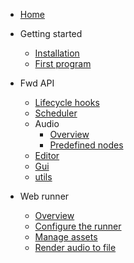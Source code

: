 
* [Home](/)
* Getting started
    * [Installation](getting-started/installation.md)
    * [First program](getting-started/first-program.md)
* Fwd API
    * [Lifecycle hooks](api/life-cycle.md)
    * [Scheduler](api/scheduler.md)
    * Audio
        * [Overview](api/audio/audio.md)
        * [Predefined nodes](api/audio/predefined-nodes.md)
    * [Editor](api/editor.md)
    * [Gui](api/gui.md)
    * [utils](api/utils.md)
    
* Web runner
    * [Overview](runner/guide.md)
    * [Configure the runner](runner/configure.md)
    * [Manage assets](runner/manage-assets.md)
    * [Render audio to file](runner/render-audio.md)
